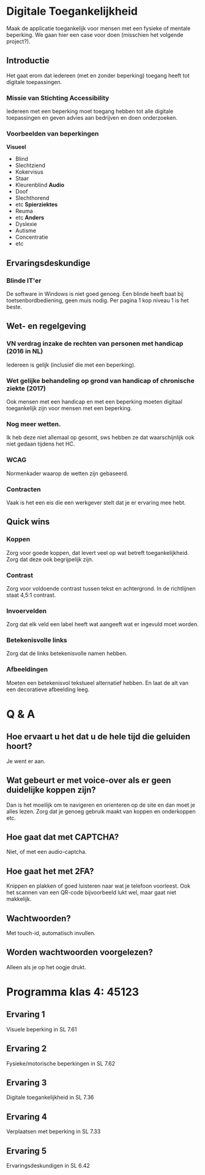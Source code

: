# Digitale Toegankelijkheid
Maak de applicatie toegankelijk voor mensen met een fysieke of mentale beperking.
We gaan hier een case voor doen (misschien het volgende project?).

## Introductie
Het gaat erom dat iedereen (met en zonder beperking) toegang heeft tot digitale toepassingen.

### Missie van Stichting Accessibility
Iedereen met een beperking moet toegang hebben tot alle digitale toepassingen en geven advies aan bedrijven en doen onderzoeken.

### Voorbeelden van beperkingen
**Visueel**
- Blind
- Slechtziend
- Kokervisus
- Staar
- Kleurenblind
**Audio**
- Doof
- Slechthorend
- etc
**Spierziektes**
- Reuma
- etc
**Anders**
- Dyslexie
- Autisme
- Concentratie
- etc
## Ervaringsdeskundige
### Blinde IT'er
De software in Windows is niet goed genoeg.
Een blinde heeft baat bij toetsenbordbediening, geen muis nodig.
Per pagina 1 kop niveau 1 is het beste.
## Wet- en regelgeving
### VN verdrag inzake de rechten van personen met handicap (2016 in NL)
Iedereen is gelijk (inclusief die met een beperking).
### Wet gelijke behandeling op grond van handicap of chronische ziekte (2017)
Ook mensen met een handicap en met een beperking moeten digitaal toegankelijk zijn voor mensen met een beperking.
### Nog meer wetten.
Ik heb deze niet allemaal op gesomt, sws hebben ze dat waarschijnlijk ook niet gedaan tijdens het HC.
### WCAG
Normenkader waarop de wetten zijn gebaseerd.
### Contracten
Vaak is het een eis die een werkgever stelt dat je er ervaring mee hebt.
## Quick wins
### Koppen
Zorg voor goede koppen, dat levert veel op wat betreft toegankelijkheid. Zorg dat deze ook begrijpelijk zijn.
### Contrast
Zorg voor voldoende contrast tussen tekst en achtergrond. In de richtlijnen staat 4,5:1 contrast.
### Invoervelden
Zorg dat elk veld een label heeft wat aangeeft wat er ingevuld moet worden.
### Betekenisvolle links
Zorg dat de links betekenisvolle namen hebben.
### Afbeeldingen
Moeten een betekenisvol tekstueel alternatief hebben. En laat de alt van een decoratieve afbeelding leeg.

# Q & A
## Hoe ervaart u het dat u de hele tijd die geluiden hoort?
Je went er aan.
## Wat gebeurt er met voice-over als er geen duidelijke koppen zijn?
Dan is het moeilijk om te navigeren en orienteren op de site en dan moet je alles lezen. Zorg dat je genoeg gebruik maakt van koppen en onderkoppen etc.
## Hoe gaat dat met CAPTCHA?
Niet, of met een audio-captcha.
## Hoe gaat het met 2FA?
Knippen en plakken of goed luisteren naar wat je telefoon voorleest. Ook het scannen van een QR-code bijvoorbeeld lukt wel, maar gaat niet makkelijk.
## Wachtwoorden?
Met touch-id, automatisch invullen.
## Worden wachtwoorden voorgelezen?
Alleen als je op het oogje drukt.

# Programma klas 4: 45123
## Ervaring 1
Visuele beperking in SL 7.61
## Ervaring 2
Fysieke/motorische beperkingen in SL 7.62
## Ervaring 3
Digitale toegankelijkheid in SL 7.36
## Ervaring 4
Verplaatsen met beperking in SL 7.33
## Ervaring 5
Ervaringsdeskundigen in SL 6.42